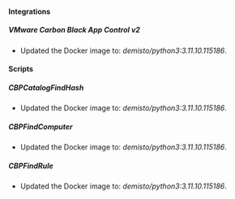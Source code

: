 
#### Integrations

##### VMware Carbon Black App Control v2
- Updated the Docker image to: *demisto/python3:3.11.10.115186*.




#### Scripts

##### CBPCatalogFindHash
- Updated the Docker image to: *demisto/python3:3.11.10.115186*.



##### CBPFindComputer
- Updated the Docker image to: *demisto/python3:3.11.10.115186*.



##### CBPFindRule
- Updated the Docker image to: *demisto/python3:3.11.10.115186*.



